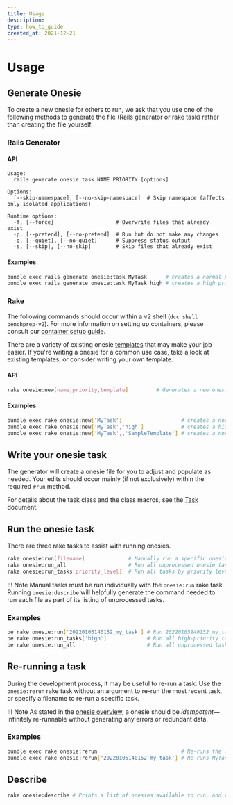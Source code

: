 ```yaml
---
title: Usage
description:
type: how_to_guide
created_at: 2021-12-21
---
```


# Usage

## Generate Onesie
To create a new onesie for others to run, we ask that you use one of
the following methods to generate the file (Rails generator or rake
task) rather than creating the file yourself.

### Rails Generator

#### API
```
Usage:
  rails generate onesie:task NAME PRIORITY [options]

Options:
  [--skip-namespace], [--no-skip-namespace]  # Skip namespace (affects only isolated applications)

Runtime options:
  -f, [--force]                    # Overwrite files that already exist
  -p, [--pretend], [--no-pretend]  # Run but do not make any changes
  -q, [--quiet], [--no-quiet]      # Suppress status output
  -s, [--skip], [--no-skip]        # Skip files that already exist

```

#### Examples
```bash
bundle exec rails generate onesie:task MyTask      # creates a normal priority task
bundle exec rails generate onesie:task MyTask high # creates a high priority task

```

### Rake
The following commands should occur within a v2 shell
(`dcc shell benchprep-v2`). For more information on setting up
containers, please consult our
[container setup guide](../infrastructure/how_to_guides/dev_containers/setup_guide.md).

There are a variety of existing onesie [templates](/templates.md) that may 
make your job easier. If you're writing a onesie for a common use case, take 
a look at existing templates, or consider writing your own template.

#### API
```bash
rake onesie:new[name,priority,template]         # Generates a new onesie task

```

#### Examples

```bash
bundle exec rake onesie:new['MyTask']                   # creates a normal priority task
bundle exec rake onesie:new['MyTask','high']            # creates a high priority task
bundle exec rake onesie:new['MyTask',,'SampleTemplate'] # creates a normal priority task using 'SampleTemplate'

```

## Write your onesie task
The generator will create a onesie file for you to adjust and
populate as needed. Your edits should occur mainly (if not
exclusively) within the required `#run` method.

For details about the task class and the class macros, see the
[Task](../explanations/task.md) document.

## Run the onesie task
There are three rake tasks to assist with running onesies.

```bash
rake onesie:run[filename]              # Manually run a specific onesie task
rake onesie:run_all                    # Run all unprocessed onesie tasks
rake onesie:run_tasks[priority_level]  # Run all tasks by priority level

```

!!! Note
    Manual tasks must be run individually with the `onesie:run` rake task. Running `onesie:describe` will helpfully generate the command needed to run each file as part of its listing of unprocessed tasks.

### Examples

```bash
be rake onesie:run['20220105140152_my_task'] # Run 20220105140152_my_task.rb
be rake onesie:run_tasks['high']             # Run all high-priority tasks
be rake onesie:run_all                       # Run all unprocessed tasks

```

## Re-running a task
During the development process, it may be useful to re-run a task.
Use the `onesie:rerun` rake task without an argument to re-run the most recent task, or specify a filename to re-run a specific task.

!!! Note
    As stated in the [onesie overview](../explanations/overview.md), a onesie should be _idempotent_—infinitely re-runnable without generating any errors or redundant data.

### Examples
```bash
bundle exec rake onesie:rerun                           # Re-runs the last task
bundle exec rake onesie:rerun['20220105140152_my_task'] # Re-runs MyTask

```

## Describe
```bash
rake onesie:describe # Prints a list of onesies available to run, and the commands one would use to run each

```
